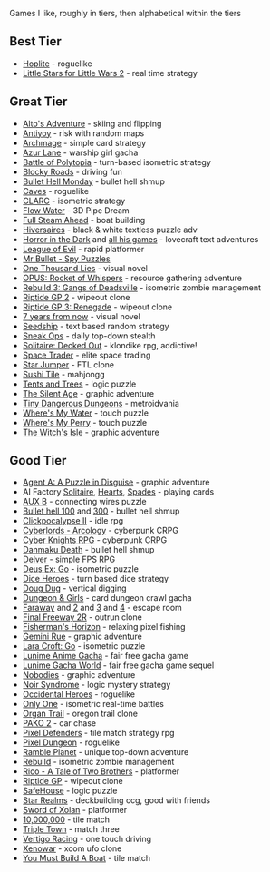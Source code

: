 Games I like, roughly in tiers, then alphabetical within the tiers

## Best Tier

* [Hoplite](https://play.google.com/store/apps/details?id=com.magmafortress.hoplite) - roguelike
* [Little Stars for Little Wars 2](https://play.google.com/store/apps/details?id=com.mkarpenko.lsflw2) - real time strategy

## Great Tier

* [Alto's Adventure](https://play.google.com/store/apps/details?id=com.noodlecake.altosadventure) - skiing and flipping
* [Antiyoy](https://play.google.com/store/apps/details?id=yio.tro.antiyoy.android) - risk with random maps
* [Archmage](https://play.google.com/store/apps/details?id=ru.freecode) - simple card strategy
* [Azur Lane](https://play.google.com/store/apps/details?id=com.YoStarEN.AzurLane) - warship girl gacha
* [Battle of Polytopia](https://play.google.com/store/apps/details?id=air.com.midjiwan.polytopia) - turn-based isometric strategy
* [Blocky Roads](https://play.google.com/store/apps/details?id=com.crescentmoongames.blocky_roads) - driving fun
* [Bullet Hell Monday](https://play.google.com/store/apps/details?id=com.msykit.Stg1u) - bullet hell shmup
* [Caves](https://play.google.com/store/apps/details?id=thirty.six.dev.underworld) - roguelike
* [CLARC](https://play.google.com/store/apps/details?id=com.GoldenTricycle.ClarcPrem) - isometric strategy
* [Flow Water](https://play.google.com/store/apps/details?id=com.Frasinapp.waterfountain) - 3D Pipe Dream
* [Full Steam Ahead](https://play.google.com/store/apps/details?id=air.com.aardman.ssgreatbritain.fullsteamahead) - boat building
* [Hiversaires](https://apkpure.com/hiversaires/com.underscorediscovery.Hiversaires) - black & white textless puzzle adv
* [Horror in the Dark](https://play.google.com/store/apps/details?id=nz.co.karmicshift.horror) and [all his games](https://play.google.com/store/apps/developer?id=Karmic+Shift+Studios) - lovecraft text adventures
* [League of Evil](https://play.google.com/store/apps/details?id=com.noodlecake.leagueofevil) - rapid platformer
* [Mr Bullet - Spy Puzzles](https://play.google.com/store/apps/details?id=com.lionstudios.mrbullet)
* [One Thousand Lies](https://play.google.com/store/apps/details?id=keinart.otl) - visual novel
* [OPUS: Rocket of Whispers](https://play.google.com/store/apps/details?id=com.sigono.heaven01) - resource gathering adventure
* [Rebuild 3: Gangs of Deadsville](https://play.google.com/store/apps/details?id=air.com.sarahnorthway.rebuild3) - isometric zombie management
* [Riptide GP 2](https://play.google.com/store/apps/details?id=com.vectorunit.red) - wipeout clone
* [Riptide GP 3: Renegade](https://play.google.com/store/apps/details?id=com.vectorunit.silver.googleplay) - wipeout clone
* [7 years from now](https://play.google.com/store/apps/details?id=com.HirayaSpace.SevenYears) - visual novel
* [Seedship](https://play.google.com/store/apps/details?id=com.johnayliff.seedship) - text based random strategy
* [Sneak Ops](https://play.google.com/store/apps/details?id=com.noodlecake.sneakops) - daily top-down stealth
* [Solitaire: Decked Out](https://play.google.com/store/apps/details?id=com.devsisters.SolitaireDeckedOut) - klondike rpg, addictive!
* [Space Trader](https://play.google.com/store/apps/details?id=com.brucelet.spacetrader) - elite space trading
* [Star Jumper](https://play.google.com/store/apps/details?id=com.dmdsoftware.starjumper) - FTL clone
* [Sushi Tile](https://play.google.com/store/apps/details?id=com.hwdot.sushitile) - mahjongg
* [Tents and Trees](https://play.google.com/store/apps/details?id=com.frozax.tentsandtrees) - logic puzzle
* [The Silent Age](https://play.google.com/store/apps/details?id=dk.houseonfire.android.thesilentage) - graphic adventure
* [Tiny Dangerous Dungeons](https://play.google.com/store/apps/details?id=com.adventureislands.tinydd) - metroidvania
* [Where's My Water](https://play.google.com/store/apps/details?id=com.disney.WMW) - touch puzzle
* [Where's My Perry](https://play.google.com/store/apps/details?id=com.disney.WMP) - touch puzzle
* [The Witch's Isle](https://play.google.com/store/apps/details?id=com.Beltheva.Noma) - graphic adventure

## Good Tier

* [Agent A: A Puzzle in Disguise](https://play.google.com/store/apps/details?id=co.yakand.agentaapuzzleindisguise.trial) - graphic adventure
* AI Factory [Solitaire](https://play.google.com/store/apps/details?id=uk.co.aifactory.solitairefree), [Hearts](https://play.google.com/store/apps/details?id=uk.co.aifactory.heartsfree), [Spades](https://play.google.com/store/apps/details?id=uk.co.aifactory.spadesfree) - playing cards
* [AUX B](https://play.google.com/store/apps/details?id=com.schnellmann.aux) - connecting wires puzzle
* [Bullet hell 100](https://play.google.com/store/apps/details?id=jp.designdrill.danmaku01e) and [300](https://play.google.com/store/apps/details?id=jp.designdrill.ealice) - bullet hell shmup
* [Clickpocalypse II](https://play.google.com/store/apps/details?id=com.minmaxia.c2) - idle rpg
* [Cyberlords - Arcology](https://play.google.com/store/apps/details?id=com.hg.cyberlordsfree) - cyberpunk CRPG
* [Cyber Knights RPG](https://play.google.com/store/apps/details?id=com.tresebrothers.games.cyberknights) - cyberpunk CRPG
* [Danmaku Death](https://play.google.com/store/apps/details?id=jakiganicsystems.danmakudeath) - bullet hell shmup
* [Delver](https://play.google.com/store/apps/details?id=com.interrupt.dungeoneer) - simple FPS RPG
* [Deus Ex: Go](https://play.google.com/store/apps/details?id=com.squareenixmontreal.deusexgo) - isometric puzzle
* [Dice Heroes](https://play.google.com/store/apps/details?id=com.vlaaad.dice) - turn based dice strategy
* [Doug Dug](https://play.google.com/store/apps/details?id=co.electrictoy.dig) - vertical digging
* [Dungeon & Girls](https://play.google.com/store/apps/details?id=jp.designdrill.ealice) - card dungeon crawl gacha
* [Faraway](https://play.google.com/store/apps/details?id=com.mousecity.faraway) and [2](https://play.google.com/store/apps/details?id=com.mousecity.faraway2) and [3](https://play.google.com/store/apps/details?id=com.mousecity.faraway3) and [4](https://play.google.com/store/apps/details?id=com.snapbreak.faraway4) - escape room
* [Final Freeway 2R](https://play.google.com/store/apps/details?id=com.oyatsukai.finalfwy2r) - outrun clone
* [Fisherman's Horizon](https://play.google.com/store/apps/details?id=com.fishermanshorizon.app) - relaxing pixel fishing
* [Gemini Rue](https://play.google.com/store/apps/details?id=com.wadjeteye.geminirue.google) - graphic adventure
* [Lara Croft: Go](https://play.google.com/store/apps/details?id=com.squareenixmontreal.lcgo) - isometric puzzle
* [Lunime Anime Gacha](https://play.google.com/store/apps/details?id=air.com.lunimobi.animegacha) - fair free gacha game
* [Lunime Gacha World](https://play.google.com/store/apps/details?id=air.com.lunime.gachaworld) - fair free gacha game sequel
* [Nobodies](https://play.google.com/store/apps/details?id=com.blyts.nobodies) - graphic adventure
* [Noir Syndrome](https://play.google.com/store/apps/details?id=com.glassknuckle.noirsyndrome) - logic mystery strategy
* [Occidental Heroes](https://play.google.com/store/apps/details?id=com.wlxd.retrorpg.android) - roguelike
* [Only One](https://play.google.com/store/apps/details?id=com.rebelbinary.onlyone) - isometric real-time battles
* [Organ Trail](https://play.google.com/store/apps/details?id=com.hatsproductions.OrganTrail) - oregon trail clone
* [PAKO 2](https://play.google.com/store/apps/details?id=com.treemengames.pako2) - car chase
* [Pixel Defenders](https://play.google.com/store/apps/details?id=air.com.socialtitans.pdp) - tile match strategy rpg
* [Pixel Dungeon](https://play.google.com/store/apps/details?id=com.watabou.pixeldungeon) - roguelike
* [Ramble Planet](https://play.google.com/store/apps/details?id=com.ohrrpgce.rambleplanet) - unique top-down adventure
* [Rebuild](https://play.google.com/store/apps/details?id=air.com.sarahnorthway.rebuild2) - isometric zombie management
* [Rico - A Tale of Two Brothers](https://play.google.com/store/apps/details?id=rico.app) - platformer
* [Riptide GP](https://play.google.com/store/apps/details?id=com.vectorunit.blue) - wipeout clone
* [SafeHouse](https://play.google.com/store/apps/details?id=com.daanrutten.safehouse) - logic puzzle
* [Star Realms](https://play.google.com/store/apps/details?id=com.starrealms.starrealmsapp) - deckbuilding ccg, good with friends
* [Sword of Xolan](https://play.google.com/store/apps/details?id=com.Alper.SwordOfXolan) - platformer
* [10,000,000](https://play.google.com/store/apps/details?id=com.eightyeightgames.tenmillion) - tile match
* [Triple Town](https://play.google.com/store/apps/details?id=com.spryfox.tripletown) - match three
* [Vertigo Racing](https://play.google.com/store/apps/details?id=com.dbs.vertigoracing) - one touch driving
* [Xenowar](https://play.google.com/store/apps/details?id=com.grinninglizard.UFOAttack) - xcom ufo clone
* [You Must Build A Boat](https://play.google.com/store/apps/details?id=com.eightyeightgames.ymbab) - tile match
